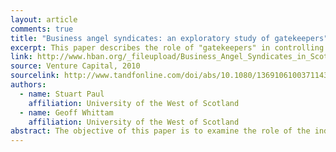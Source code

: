 ```yaml
---
layout: article
comments: true
title: "Business angel syndicates: an exploratory study of gatekeepers"
excerpt: This paper describes the role of "gatekeepers" in controlling entrepreneurs' access to angel investor syndicates.
link: http://www.hban.org/_fileupload/Business_Angel_Syndicates_in_Scotland_-_Gatekeepers.pdf
source: Venture Capital, 2010
sourcelink: http://www.tandfonline.com/doi/abs/10.1080/13691061003711438)
authors:
  - name: Stuart Paul
    affiliation: University of the West of Scotland
  - name: Geoff Whittam
    affiliation: University of the West of Scotland
abstract: The objective of this paper is to examine the role of the individuals who control access to and manage much of the day-to-day operation of informal investment syndicates. We give these people the name business angel gatekeepers. Guided by an analytical framework developed from the research and development literature, empirical findings are presented from a series of in-depth interviews with a representative sample of Scotland-based gatekeepers. The paper proposes a definition of the term ‘business angel gatekeeper’, identifies the function and roles of gatekeepers and examines the skills required to perform the role. The paper concludes by considering the implications for stakeholders in the business angel market.
---
```

